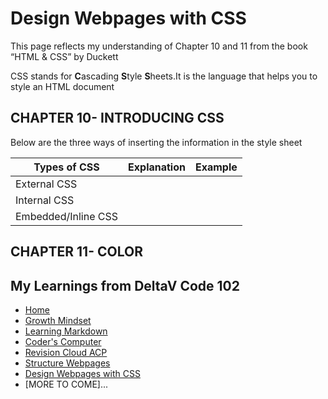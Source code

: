 # Design Webpages with CSS

This page reflects my understanding of Chapter 10 and 11 from the book “HTML & CSS” by Duckett

CSS stands for **C**ascading **S**tyle **S**heets.It is the language that helps you to style an HTML document



## CHAPTER 10- INTRODUCING CSS

Below are the three ways of inserting the information in the style sheet

Types of CSS| Explanation | Example
-------------|------------|-----------
External CSS       |         |
Internal CSS       |        |
Embedded/Inline CSS|        |






## CHAPTER 11- COLOR











## My Learnings from DeltaV Code 102
- [Home](README.md)
- [Growth Mindset](GROWTH_MINDSET.md)
- [Learning Markdown](LEARNING_MARKDOWN.md)
- [Coder's Computer](CODERS_COMPUTER.md)
- [Revision Cloud ACP](REVISION_CLOUD.md)
- [Structure Webpages](STRUCTURE_WEBPAGES.md)
- [Design Webpages with CSS](DESIGN_WEBPAGES_CSS.md)
- [MORE TO COME]...
